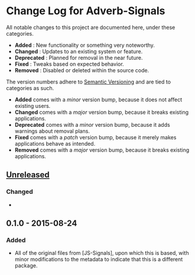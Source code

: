 # Change Log for Adverb-Signals
All notable changes to this project are documented here, under these categories.
 - **Added**      : New functionality or something very noteworthy.
 - **Changed**    : Updates to an existing system or feature.
 - **Deprecated** : Planned for removal in the near future.
 - **Fixed**      : Tweaks based on expected behavior.
 - **Removed**    : Disabled or deleted within the source code.

The version numbers adhere to [Semantic Versioning](http://semver.org/) and are tied to categories as such.
 - **Added** comes with a _minor_ version bump, because it does not affect existing users.
 - **Changed** comes with a _major_ version bump, because it breaks existing applications.
 - **Deprecated** comes with a _minor_ version bump, because it adds warnings about removal plans.
 - **Fixed** comes with a _patch_ version bump, because it merely makes applications behave as intended.
 - **Removed** comes with a _major_ version bump, because it breaks existing applications.

## [Unreleased]
### Changed
 -

## 0.1.0 - 2015-08-24
### Added
 - All of the original files from [JS-Signals], upon which this is based, with minor modifications to the metadata to indicate that this is a different package.


[Unreleased]:      https://github.com/sholladay/adverb-signals/compare/v0.1.0...HEAD

